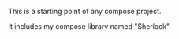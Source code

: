 This is a starting point of any compose project.

It includes my compose library named "Sherlock". 
